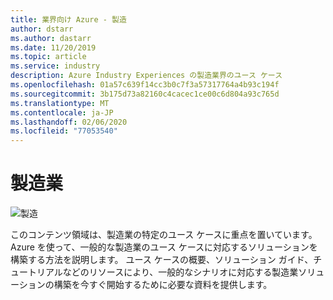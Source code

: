 ```yaml
---
title: 業界向け Azure - 製造
author: dstarr
ms.author: dastarr
ms.date: 11/20/2019
ms.topic: article
ms.service: industry
description: Azure Industry Experiences の製造業界のユース ケース
ms.openlocfilehash: 01a57c639f14cc3b0c7f3a57317764a4b93c194f
ms.sourcegitcommit: 3b175d73a82160c4cacec1ce00c6d804a93c765d
ms.translationtype: MT
ms.contentlocale: ja-JP
ms.lasthandoff: 02/06/2020
ms.locfileid: "77053540"
---
```

# <a name="manufacturing-industry"></a>製造業

![製造](./assets/index-assets/manufacturing.png)

このコンテンツ領域は、製造業の特定のユース ケースに重点を置いています。 Azure を使って、一般的な製造業のユース ケースに対応するソリューションを構築する方法を説明します。 ユース ケースの概要、ソリューション ガイド、チュートリアルなどのリソースにより、一般的なシナリオに対応する製造業ソリューションの構築を今すぐ開始するために必要な資料を提供します。